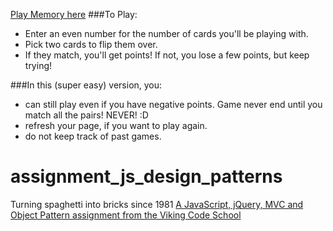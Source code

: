 [Play Memory here](https://cdn.rawgit.com/aliceFung/assignment_js_design_patterns/master/card_matcher.html)
###To Play:
- Enter an even number for the number of cards you'll be playing with.
- Pick two cards to flip them over. 
- If they match, you'll get points! If not, you lose a few points, but keep trying!

###In this (super easy) version, you:
- can still play even if you have negative points. Game never end until you match all the pairs! NEVER! :D
- refresh your page, if you want to play again.
- do not keep track of past games.

# assignment_js_design_patterns
Turning spaghetti into bricks since 1981
[A JavaScript, jQuery, MVC and Object Pattern assignment from the Viking Code School](http://www.vikingcodeschool.com)
